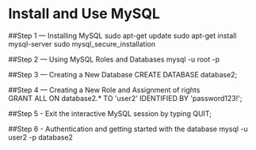 # Install and Use MySQL 

##Step 1 — Installing MySQL
    sudo apt-get update
    sudo apt-get install mysql-server
    sudo mysql_secure_installation
    
##Step 2 — Using MySQL Roles and Databases
    mysql -u root -p
        
##Step 3 — Creating a New Database
    CREATE DATABASE database2;
    
##Step 4 — Creating a New Role and Assignment of rights  
    GRANT ALL ON database2.* TO 'user2' IDENTIFIED BY 'password123!';
    
##Step 5 - Exit the interactive MySQL session by typing
    QUIT;
    
##Step 6 - Authentication and getting started with the database
    mysql -u user2 -p database2